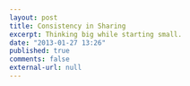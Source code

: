 ```yaml
---
layout: post
title: Consistency in Sharing
excerpt: Thinking big while starting small.
date: "2013-01-27 13:26"
published: true
comments: false
external-url: null
---
```


